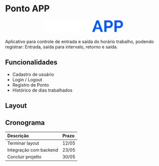 # Ponto APP


<center><img src="https://raw.githubusercontent.com/dviniciusbonin/ponto-app/5de76e29066098c920b170b7aa50811b75625a37/assets/logo.svg" height="42"></center>

<br>
Aplicativo para controle de entrada e saída do horário trabalho, podendo registrar:
Entrada, saída para intervalo, retorno e saída.



## Funcionalidades

- Cadastro de usuário
- Login / Logout
- Registro de Ponto
- Histórico de dias trabalhados


## Layout

## Cronograma


| Descrição   | Prazo       |
| :---------- | :--------- | 
| Terminar layout | 12/05 
| Integração com backend | 23/05
| Concluir projetto | 30/05 


